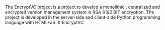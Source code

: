 The EncryptVC project is a project to develop a monolithic ,  centralized and encrypted version management system in RSA 8192 BIT encryption. The project is developed in the server-side and client-side Python programming language with HTML+JS. # EncryptVC
